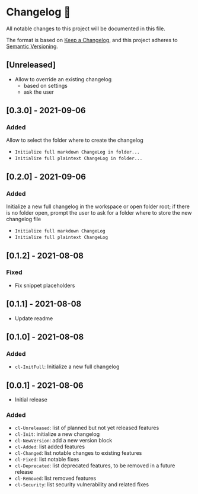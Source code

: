 <!-- markdownlint-disable -->
# Changelog 📝

All notable changes to this project will be documented in this file.

The format is based on [Keep a Changelog](https://keepachangelog.com/en/1.0.0/), and this project adheres to [Semantic Versioning](https://semver.org/spec/v2.0.0.html).

## [Unreleased]

* Allow to override an existing changelog
  * based on settings
  * ask the user

## [0.3.0] - 2021-09-06

### Added

Allow to select the folder where to create the changelog
* `Initialize full markdown ChangeLog in folder...`
* `Initialize full plaintext ChangeLog in folder...`

## [0.2.0] - 2021-09-06

### Added

Initialize a new full changelog in the workspace or open folder root; if there is no folder open, prompt the user to ask for a folder where to store the new changelog file
* `Initialize full markdown ChangeLog`
* `Initialize full plaintext ChangeLog`

## [0.1.2] - 2021-08-08

### Fixed

* Fix snippet placeholders
  
## [0.1.1] - 2021-08-08

* Update readme

## [0.1.0] - 2021-08-08

### Added

* `cl-InitFull`: Initialize a new full changelog

## [0.0.1] - 2021-08-06

* Initial release

### Added

* `cl-Unreleased`: list of planned but not yet released features
* `cl-Init`: initialize a new changelog
* `cl-NewVersion`: add a new version block
* `cl-Added`: list added features
* `cl-Changed`: list notable changes to existing features
* `cl-Fixed`: list notable fixes
* `cl-Deprecated`: list deprecated features, to be removed in a future release
* `cl-Removed`: list removed features
* `cl-Security`: list security vulnerability and related fixes
